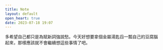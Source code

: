 ```yaml
---
title: Note
layout: default
open_heart: true
date: 2023-07-18 19:07
---
```


多希望自己都只是為賦新詞強說愁。今天好想要拿個金屬湯匙舀一瓢自己的豆腐腦起來，那樣應該就不會繼續想這些事情了吧。
